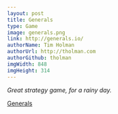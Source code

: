 ```yaml
---
layout: post
title: Generals
type: Game
image: generals.png
link: http://generals.io/
authorName: Tim Holman
authorUrl: http://tholman.com
authorGithub: tholman
imgWidth: 848
imgHeight: 314
---
```


_Great strategy game, for a rainy day._

[Generals](http://generals.io/)

